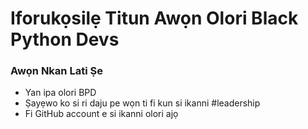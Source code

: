 # Iforukọsilẹ Titun Awọn Olori Black Python Devs

### Awọn Nkan Lati Ṣe

- Yan ipa olori BPD
- Ṣayẹwo ko si ri daju pe wọn ti fi kun si ikanni #leadership
- Fi GitHub account e si ikanni olori ajọ
